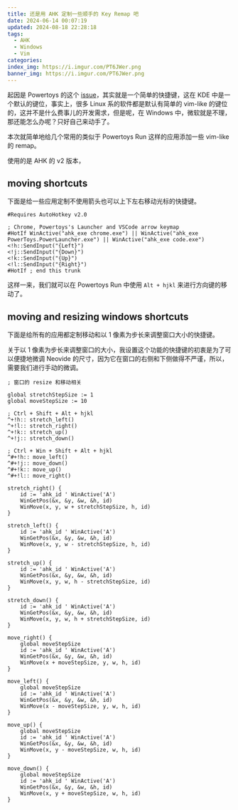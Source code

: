 ```yaml
---
title: 还是用 AHK 定制一些顺手的 Key Remap 吧
date: 2024-06-14 00:07:19
updated: 2024-08-18 22:28:18
tags:
  - AHK
  - Windows
  - Vim
categories:
index_img: https://i.imgur.com/PT6JWer.png
banner_img: https://i.imgur.com/PT6JWer.png
---
```


起因是 Powertoys 的这个 [issue](https://github.com/microsoft/PowerToys/issues/3794)，其实就是一个简单的快捷键，这在 KDE 中是一个默认的键位，事实上，很多 Linux 系的软件都是默认有简单的 vim-like 的键位的，这并不是什么费事儿的开发需求，但是呢，在 Windows 中，微软就是不理，那还能怎么办呢？只好自己来动手了。

本次就简单地给几个常用的类似于 Powertoys Run 这样的应用添加一些 vim-like 的 remap。

使用的是 AHK 的 v2 版本，

## moving shortcuts

下面是给一些应用定制不使用箭头也可以上下左右移动光标的快捷键。

```autohotkey
#Requires AutoHotkey v2.0

; Chrome, Powertoys's Launcher and VSCode arrow keymap
#HotIf WinActive("ahk_exe chrome.exe") || WinActive("ahk_exe PowerToys.PowerLauncher.exe") || WinActive("ahk_exe code.exe")
<!h::SendInput("{Left}")
<!j::SendInput("{Down}")
<!k::SendInput("{Up}")
<!l::SendInput("{Right}")
#HotIf ; end this trunk
```

这样一来，我们就可以在 Powertoys Run 中使用 `Alt + hjkl` 来进行方向键的移动了。

## moving and resizing windows shortcuts

下面是给所有的应用都定制移动和以 1 像素为步长来调整窗口大小的快捷键。

关于以 1 像素为步长来调整窗口的大小，我设置这个功能的快捷键的初衷是为了可以便捷地微调 Neovide 的尺寸，因为它在窗口的右侧和下侧做得不严谨，所以，需要我们进行手动的微调。

```autohotkey
; 窗口的 resize 和移动相关

global stretchStepSize := 1
global moveStepSize := 10

; Ctrl + Shift + Alt + hjkl
^+!h:: stretch_left()
^+!l:: stretch_right()
^+!k:: stretch_up()
^+!j:: stretch_down()

; Ctrl + Win + Shift + Alt + hjkl
^#+!h:: move_left()
^#+!j:: move_down()
^#+!k:: move_up()
^#+!l:: move_right()

stretch_right() {
    id := 'ahk_id ' WinActive('A')
    WinGetPos(&x, &y, &w, &h, id)
    WinMove(x, y, w + stretchStepSize, h, id)
}

stretch_left() {
    id := 'ahk_id ' WinActive('A')
    WinGetPos(&x, &y, &w, &h, id)
    WinMove(x, y, w - stretchStepSize, h, id)
}

stretch_up() {
    id := 'ahk_id ' WinActive('A')
    WinGetPos(&x, &y, &w, &h, id)
    WinMove(x, y, w, h - stretchStepSize, id)
}

stretch_down() {
    id := 'ahk_id ' WinActive('A')
    WinGetPos(&x, &y, &w, &h, id)
    WinMove(x, y, w, h + stretchStepSize, id)
}

move_right() {
    global moveStepSize
    id := 'ahk_id ' WinActive('A')
    WinGetPos(&x, &y, &w, &h, id)
    WinMove(x + moveStepSize, y, w, h, id)
}

move_left() {
    global moveStepSize
    id := 'ahk_id ' WinActive('A')
    WinGetPos(&x, &y, &w, &h, id)
    WinMove(x - moveStepSize, y, w, h, id)
}

move_up() {
    global moveStepSize
    id := 'ahk_id ' WinActive('A')
    WinGetPos(&x, &y, &w, &h, id)
    WinMove(x, y - moveStepSize, w, h, id)
}

move_down() {
    global moveStepSize
    id := 'ahk_id ' WinActive('A')
    WinGetPos(&x, &y, &w, &h, id)
    WinMove(x, y + moveStepSize, w, h, id)
}
```


